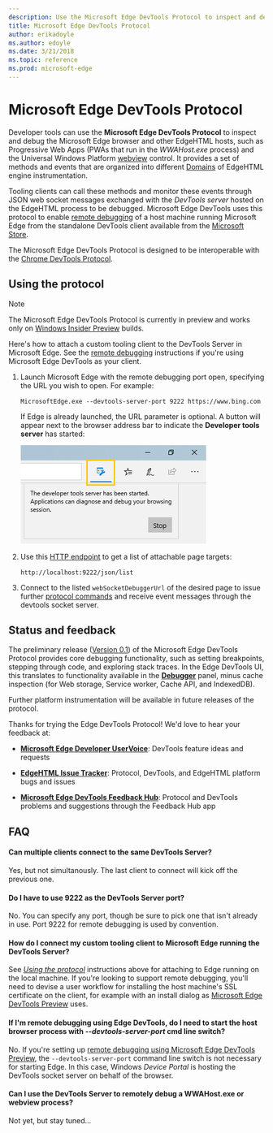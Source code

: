 ```yaml
---
description: Use the Microsoft Edge DevTools Protocol to inspect and debug the Microsoft Edge browser and other hosts of EdgeHTML.
title: Microsoft Edge DevTools Protocol
author: erikadoyle
ms.author: edoyle
ms.date: 3/21/2018
ms.topic: reference
ms.prod: microsoft-edge
---
```


# Microsoft Edge DevTools Protocol

Developer tools can use the **Microsoft Edge DevTools Protocol** to inspect and debug the Microsoft Edge browser and other EdgeHTML hosts, such as Progressive Web Apps (PWAs that run in the *WWAHost.exe* process) and the Universal Windows Platform [webview](../webview.md) control. It provides a set of methods and events that are organized into different [Domains](0.1/domains/index.md) of EdgeHTML engine instrumentation.

 Tooling clients can call these methods and monitor these events through JSON web socket messages exchanged with the *DevTools server* hosted on the EdgeHTML process to be debugged. Microsoft Edge DevTools uses this protocol to enable [remote debugging](0.1/clients.md#microsoft-edge-devtools-preview) of a host machine running Microsoft Edge from the standalone DevTools client available from the [Microsoft Store](https://www.microsoft.com/en-us/store/p/microsoft-edge-devtools-preview/9mzbfrmz0mnj).

The Microsoft Edge DevTools Protocol is designed to be interoperable with the [Chrome DevTools Protocol](https://chromedevtools.github.io/devtools-protocol/).

## Using the protocol

> [!NOTE]
> The Microsoft Edge DevTools Protocol is currently in preview and works only on [Windows Insider Preview](https://insider.windows.com/en-us/getting-started/) builds. 

Here's how to attach a custom tooling client to the DevTools Server in Microsoft Edge. See the [remote debugging](0.1/clients.md#microsoft-edge-devtools-preview) instructions if you're using Microsoft Edge DevTools as your client.

1. Launch Microsoft Edge with the remote debugging port open, specifying the URL you wish to open. For example:

    ```
    MicrosoftEdge.exe --devtools-server-port 9222 https://www.bing.com
    ```

    If Edge is already launched, the URL parameter is optional. A button will appear next to the browser address bar to indicate the **Developer tools server** has started:

    ![Developer tools server](media/developer-tools-server.png) 

2. Use this [HTTP endpoint](0.1/http.md) to get a list of attachable page targets:

    ```
    http://localhost:9222/json/list
    ```

3. Connect to the listed `webSocketDebuggerUrl` of the desired page to issue further [protocol commands](0.1/domains/index.md) and receive event messages through the devtools socket server.

## Status and feedback

The preliminary release ([Version 0.1](0.1/index.md)) of the Microsoft Edge DevTools Protocol provides core debugging functionality, such as setting breakpoints, stepping through code, and exploring stack traces. In the Edge DevTools UI, this translates to functionality available in the [**Debugger**](../devtools-guide/debugger.md) panel, minus cache inspection (for Web storage, Service worker, Cache API, and IndexedDB).

Further platform instrumentation will be available in future releases of the protocol.

Thanks for trying the Edge DevTools Protocol! We'd love to hear your feedback at:

 - [**Microsoft Edge Developer UserVoice**](https://wpdev.uservoice.com/forums/257854-microsoft-edge-developer?category_id=84475): DevTools feature ideas and requests

 - [**EdgeHTML Issue Tracker**](https://developer.microsoft.com/en-us/microsoft-edge/platform/issues/): Protocol, DevTools, and EdgeHTML platform bugs and issues

 - [**Microsoft Edge DevTools Feedback Hub**](feedback-hub:?referrer=microsoftEdge&tabID=2&newFeedback=true&ContextId=344): Protocol and DevTools problems and suggestions through the Feedback Hub app

## FAQ

#### Can multiple clients connect to the same DevTools Server?
Yes, but not simultanously. The last client to connect will kick off the previous one.

#### Do I have to use 9222 as the DevTools Server port?
No. You can specify any port, though be sure to pick one that isn't already in use. Port 9222 for remote debugging is used by convention.

#### How do I connect my custom tooling client to Microsoft Edge running the DevTools Server?
See [*Using the protocol*](#using-the-protocol) instructions above for attaching to Edge running on the local machine. If you're looking to support remote debugging, you'll need to devise a user workflow for installing the host machine's SSL certificate on the client, for example with an install dialog as [Microsoft Edge DevTools Preview](./0.1/clients.md#microsoft-edge-devtools-preview) uses.

#### If I'm remote debugging using Edge DevTools, do I need to start the host browser process with *--devtools-server-port* cmd line switch? 
No. If you're setting up [remote debugging using Microsoft Edge DevTools Preview](./0.1/clients.md#microsoft-edge-devtools-preview), the `--devtools-server-port` command line switch is not necessary for starting Edge. In this case, Windows *Device Portal* is hosting the DevTools socket server on behalf of the browser.

#### Can I use the DevTools Server to remotely debug a WWAHost.exe or webview process?
Not yet, but stay tuned...
